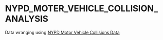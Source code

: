 # NYPD_MOTER_VEHICLE_COLLISION_ANALYSIS
Data wranging using [NYPD Motor Vehicle Collisions Data](https://data.cityofnewyork.us/Public-Safety/NYPD-Motor-Vehicle-Collisions-Crashes/h9gi-nx95)
